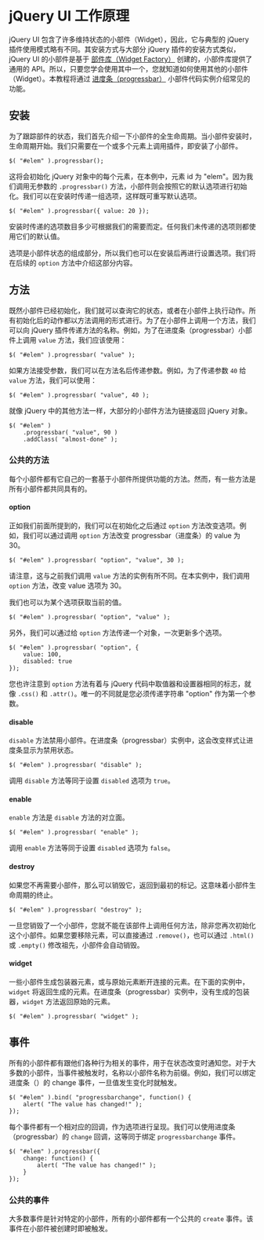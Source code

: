 # jQuery UI 工作原理

jQuery UI 包含了许多维持状态的小部件（Widget），因此，它与典型的 jQuery 插件使用模式略有不同。其安装方式与大部分 jQuery 插件的安装方式类似，jQuery UI 的小部件是基于 [部件库（Widget Factory）](jqueryui-widget-factory.html) 创建的，小部件库提供了通用的 API。所以，只要您学会使用其中一个，您就知道如何使用其他的小部件（Widget）。本教程将通过 [进度条（progressbar）](example-progressbar.html) 小部件代码实例介绍常见的功能。

## 安装

为了跟踪部件的状态，我们首先介绍一下小部件的全生命周期。当小部件安装时，生命周期开始。我们只需要在一个或多个元素上调用插件，即安装了小部件。

```
$( "#elem" ).progressbar();
```

这将会初始化 jQuery 对象中的每个元素，在本例中，元素 id 为 "elem"。因为我们调用无参数的 `.progressbar()` 方法，小部件则会按照它的默认选项进行初始化。我们可以在安装时传递一组选项，这样既可重写默认选项。

```
$( "#elem" ).progressbar({ value: 20 });
```

安装时传递的选项数目多少可根据我们的需要而定。任何我们未传递的选项则都使用它们的默认值。

选项是小部件状态的组成部分，所以我们也可以在安装后再进行设置选项。我们将在后续的 `option` 方法中介绍这部分内容。

## 方法

既然小部件已经初始化，我们就可以查询它的状态，或者在小部件上执行动作。所有初始化后的动作都以方法调用的形式进行。为了在小部件上调用一个方法，我们可以向 jQuery 插件传递方法的名称。例如，为了在进度条（progressbar）小部件上调用 `value` 方法，我们应该使用：

```
$( "#elem" ).progressbar( "value" );
```

如果方法接受参数，我们可以在方法名后传递参数。例如，为了传递参数 `40` 给 `value` 方法，我们可以使用：

```
$( "#elem" ).progressbar( "value", 40 );
```

就像 jQuery 中的其他方法一样，大部分的小部件方法为链接返回 jQuery 对象。

```
$( "#elem" )
    .progressbar( "value", 90 )
    .addClass( "almost-done" );

```

### 公共的方法

每个小部件都有它自己的一套基于小部件所提供功能的方法。然而，有一些方法是所有小部件都共同具有的。

#### option

正如我们前面所提到的，我们可以在初始化之后通过 `option` 方法改变选项。例如，我们可以通过调用 `option` 方法改变 progressbar（进度条）的 value 为 30。

```
$( "#elem" ).progressbar( "option", "value", 30 );
```

请注意，这与之前我们调用 `value` 方法的实例有所不同。在本实例中，我们调用 `option` 方法，改变 value 选项为 30。

我们也可以为某个选项获取当前的值。

```
$( "#elem" ).progressbar( "option", "value" );
```

另外，我们可以通过给 `option` 方法传递一个对象，一次更新多个选项。

```
$( "#elem" ).progressbar( "option", {
    value: 100,
    disabled: true
});

```

您也许注意到 `option` 方法有着与 jQuery 代码中取值器和设置器相同的标志，就像 `.css()` 和 `.attr()`。唯一的不同就是您必须传递字符串 "option" 作为第一个参数。

#### disable

`disable` 方法禁用小部件。在进度条（progressbar）实例中，这会改变样式让进度条显示为禁用状态。

```
$( "#elem" ).progressbar( "disable" );
```

调用 `disable` 方法等同于设置 `disabled` 选项为 `true`。

#### enable

`enable` 方法是 `disable` 方法的对立面。

```
$( "#elem" ).progressbar( "enable" );
```

调用 `enable` 方法等同于设置 `disabled` 选项为 `false`。

#### destroy

如果您不再需要小部件，那么可以销毁它，返回到最初的标记。这意味着小部件生命周期的终止。

```
$( "#elem" ).progressbar( "destroy" );
```

一旦您销毁了一个小部件，您就不能在该部件上调用任何方法，除非您再次初始化这个小部件。如果您要移除元素，可以直接通过 `.remove()`，也可以通过 `.html()` 或 `.empty()` 修改祖先，小部件会自动销毁。

#### widget

一些小部件生成包装器元素，或与原始元素断开连接的元素。在下面的实例中，`widget` 将返回生成的元素。在进度条（progressbar）实例中，没有生成的包装器，`widget` 方法返回原始的元素。

```
$( "#elem" ).progressbar( "widget" );
```

## 事件

所有的小部件都有跟他们各种行为相关的事件，用于在状态改变时通知您。对于大多数的小部件，当事件被触发时，名称以小部件名称为前缀。例如，我们可以绑定进度条（）的 change 事件，一旦值发生变化时就触发。

```
$( "#elem" ).bind( "progressbarchange", function() {
    alert( "The value has changed!" );
});

```

每个事件都有一个相对应的回调，作为选项进行呈现。我们可以使用进度条（progressbar）的 `change` 回调，这等同于绑定 `progressbarchange` 事件。

```
$( "#elem" ).progressbar({
    change: function() {
        alert( "The value has changed!" );
    }
});

```

### 公共的事件

大多数事件是针对特定的小部件，所有的小部件都有一个公共的 `create` 事件。该事件在小部件被创建时即被触发。

